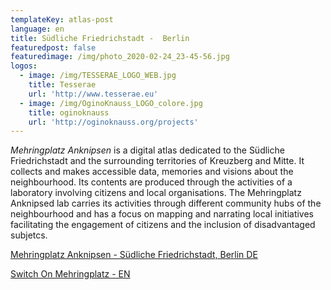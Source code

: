 ```yaml
---
templateKey: atlas-post
language: en
title: Südliche Friedrichstadt -  Berlin
featuredpost: false
featuredimage: /img/photo_2020-02-24_23-45-56.jpg
logos:
  - image: /img/TESSERAE_LOGO_WEB.jpg
    title: Tesserae
    url: 'http://www.tesserae.eu'
  - image: /img/OginoKnauss_LOGO_colore.jpg
    title: oginoknauss
    url: 'http://oginoknauss.org/projects'
---
```

*Mehringplatz Anknipsen* is a digital atlas dedicated to the Südliche Friedrichstadt and the surrounding territories of Kreuzberg and Mitte. <!-- end --> It collects and makes accessible data, memories and visions about the neighbourhood. Its contents are produced through the activities of a laboratory involving citizens and local organisations. The Mehringplatz Anknipsed lab carries its activities through different community hubs of the neighbourhood and has a focus on mapping and narrating local initiatives facilitating the engagement of citizens and the inclusion of disadvantaged subjetcs.

[Mehringplatz Anknipsen - Südliche Friedrichstadt, Berlin DE](http://mehringplatz-de.community-atlas.net)

[Switch On Mehringplatz - EN ](https://mehringplatz-en.community-atlas.net)
